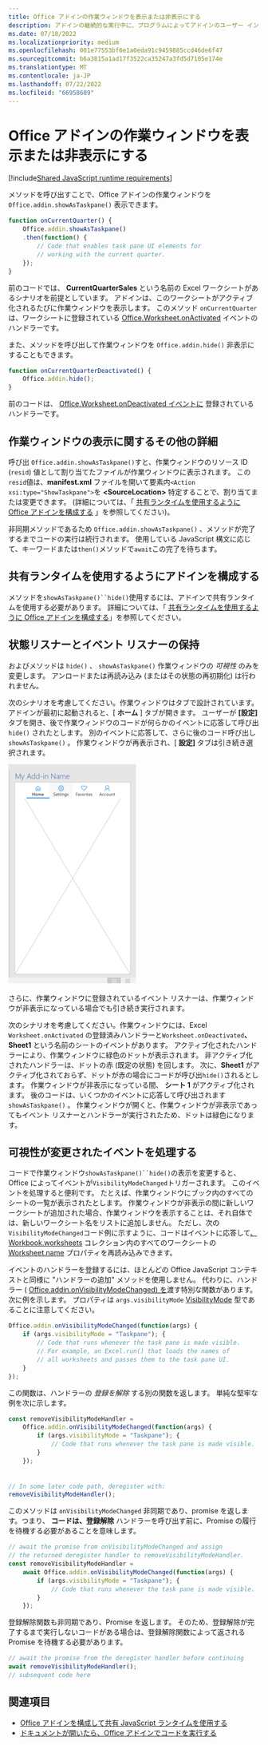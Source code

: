 ```yaml
---
title: Office アドインの作業ウィンドウを表示または非表示にする
description: アドインの継続的な実行中に、プログラムによってアドインのユーザー インターフェイスを非表示または表示する方法について説明します。
ms.date: 07/18/2022
ms.localizationpriority: medium
ms.openlocfilehash: 001e77553bf6e1a0eda91c9459885ccd46de6f47
ms.sourcegitcommit: b6a3815a1ad17f3522ca35247a3fd5d7105e174e
ms.translationtype: MT
ms.contentlocale: ja-JP
ms.lasthandoff: 07/22/2022
ms.locfileid: "66958609"
---
```

# <a name="show-or-hide-the-task-pane-of-your-office-add-in"></a>Office アドインの作業ウィンドウを表示または非表示にする

[!include[Shared JavaScript runtime requirements](../includes/shared-runtime-requirements-note.md)]

メソッドを呼び出すことで、Office アドインの作業ウィンドウを `Office.addin.showAsTaskpane()` 表示できます。

```javascript
function onCurrentQuarter() {
    Office.addin.showAsTaskpane()
    .then(function() {
        // Code that enables task pane UI elements for
        // working with the current quarter.
    });
}
```

前のコードでは、 **CurrentQuarterSales** という名前の Excel ワークシートがあるシナリオを前提としています。 アドインは、このワークシートがアクティブ化されるたびに作業ウィンドウを表示します。 このメソッド `onCurrentQuarter` は、ワークシートに登録されている [Office.Worksheet.onActivated](/javascript/api/excel/excel.worksheet?view=excel-js-preview&preserve-view=true#excel-excel-worksheet-onactivated-member) イベントのハンドラーです。

また、メソッドを呼び出して作業ウィンドウを `Office.addin.hide()` 非表示にすることもできます。

```javascript
function onCurrentQuarterDeactivated() {
    Office.addin.hide();
}
```

前のコードは、 [Office.Worksheet.onDeactivated イベントに](/javascript/api/excel/excel.worksheet?view=excel-js-preview&preserve-view=true#excel-excel-worksheet-ondeactivated-member) 登録されているハンドラーです。

## <a name="additional-details-on-showing-the-task-pane"></a>作業ウィンドウの表示に関するその他の詳細

呼び出 `Office.addin.showAsTaskpane()`すと、作業ウィンドウのリソース ID (`resid`) 値として割り当てたファイルが作業ウィンドウに表示されます。 この`resid`値は、**manifest.xml** ファイルを開いて要素内`<Action xsi:type="ShowTaskpane">`を **\<SourceLocation\>** 特定することで、割り当てまたは変更できます。
(詳細については、「 [共有ランタイムを使用するように Office アドインを構成する](configure-your-add-in-to-use-a-shared-runtime.md) 」を参照してください)。

非同期メソッドであるため `Office.addin.showAsTaskpane()` 、メソッドが完了するまでコードの実行は続行されます。 使用している JavaScript 構文に応じて、キーワードまたは`then()`メソッドで`await`この完了を待ちます。

## <a name="configure-your-add-in-to-use-the-shared-runtime"></a>共有ランタイムを使用するようにアドインを構成する

メソッドを`showAsTaskpane()``hide()`使用するには、アドインで共有ランタイムを使用する必要があります。 詳細については、「 [共有ランタイムを使用するように Office アドインを構成する](configure-your-add-in-to-use-a-shared-runtime.md)」を参照してください。

## <a name="preservation-of-state-and-event-listeners"></a>状態リスナーとイベント リスナーの保持

およびメソッドは `hide()` 、 `showAsTaskpane()` 作業ウィンドウの *可視性* のみを変更します。 アンロードまたは再読み込み (またはその状態の再初期化) は行われません。

次のシナリオを考慮してください。作業ウィンドウはタブで設計されています。 アドインが最初に起動されると、[ **ホーム** ] タブが開きます。 ユーザーが **[設定]** タブを開き、後で作業ウィンドウのコードが何らかのイベントに応答して呼び出 `hide()` されたとします。 別のイベントに応答して、さらに後のコード呼び出し `showAsTaskpane()` 。 作業ウィンドウが再表示され、[ **設定]** タブは引き続き選択されます。

![[ホーム]、[設定]、[お気に入り]、および [アカウント] という 4 つのタブがある作業ウィンドウ。](../images/TaskpaneWithTabs.png)

さらに、作業ウィンドウに登録されているイベント リスナーは、作業ウィンドウが非表示になっている場合でも引き続き実行されます。

次のシナリオを考慮してください。作業ウィンドウには、Excel `Worksheet.onActivated` の登録済みハンドラーと`Worksheet.onDeactivated`**、Sheet1** という名前のシートのイベントがあります。 アクティブ化されたハンドラーにより、作業ウィンドウに緑色のドットが表示されます。 非アクティブ化されたハンドラーは、ドットの赤 (既定の状態) を回します。 次に、**Sheet1** がアクティブ化されておらず、ドットが赤の場合にコードが呼び出`hide()`されるとします。 作業ウィンドウが非表示になっている間、 **シート 1** がアクティブ化されます。 後のコードは、いくつかのイベントに応答して呼び出されます `showAsTaskpane()` 。 作業ウィンドウが開くと、作業ウィンドウが非表示であってもイベント リスナーとハンドラーが実行されたため、ドットは緑色になります。

## <a name="handle-the-visibility-changed-event"></a>可視性が変更されたイベントを処理する

コードで作業ウィンドウ`showAsTaskpane()``hide()`の表示を変更すると、Office によってイベントが`VisibilityModeChanged`トリガーされます。 このイベントを処理すると便利です。 たとえば、作業ウィンドウにブック内のすべてのシートの一覧が表示されたとします。 作業ウィンドウが非表示の間に新しいワークシートが追加された場合、作業ウィンドウを表示することは、それ自体では、新しいワークシート名をリストに追加しません。 ただし、次の`VisibilityModeChanged`コード例に示すように、コードはイベントに応答して[、Workbook.worksheets](/javascript/api/excel/excel.workbook#excel-excel-workbook-worksheets-member) コレクション内のすべてのワークシートの [Worksheet.name](/javascript/api/excel/excel.worksheet#excel-excel-worksheet-name-member) プロパティを再読み込みできます。

イベントのハンドラーを登録するには、ほとんどの Office JavaScript コンテキストと同様に "ハンドラーの追加" メソッドを使用しません。 代わりに、ハンドラー ( [Office.addin.onVisibilityModeChanged) を](/javascript/api/office/office.addin#office-office-addin-onvisibilitymodechanged-member(1))渡す特別な関数があります。 次に例を示します。 プロパティは `args.visibilityMode` [VisibilityMode](/javascript/api/office/office.visibilitymode) 型であることに注意してください。

```javascript
Office.addin.onVisibilityModeChanged(function(args) {
    if (args.visibilityMode = "Taskpane"); {
        // Code that runs whenever the task pane is made visible.
        // For example, an Excel.run() that loads the names of
        // all worksheets and passes them to the task pane UI.
    }
});
```

この関数は、ハンドラーの *登録を解除* する別の関数を返します。 単純な堅牢な例を次に示します。

```javascript
const removeVisibilityModeHandler =
    Office.addin.onVisibilityModeChanged(function(args) {
        if (args.visibilityMode = "Taskpane"); {
            // Code that runs whenever the task pane is made visible.
        }
    });


// In some later code path, deregister with:
removeVisibilityModeHandler();
```

このメソッドは `onVisibilityModeChanged` 非同期であり、promise を返します。つまり、 **コードは、登録解除** ハンドラーを呼び出す前に、Promise の履行を待機する必要があることを意味します。

```javascript
// await the promise from onVisibilityModeChanged and assign
// the returned deregister handler to removeVisibilityModeHandler.
const removeVisibilityModeHandler =
    await Office.addin.onVisibilityModeChanged(function(args) {
        if (args.visibilityMode = "Taskpane"); {
            // Code that runs whenever the task pane is made visible.
        }
    });
```

登録解除関数も非同期であり、Promise を返します。 そのため、登録解除が完了するまで実行しないコードがある場合は、登録解除関数によって返される Promise を待機する必要があります。

```javascript
// await the promise from the deregister handler before continuing
await removeVisibilityModeHandler();
// subsequent code here
```

## <a name="see-also"></a>関連項目

- [Office アドインを構成して共有 JavaScript ランタイムを使用する](configure-your-add-in-to-use-a-shared-runtime.md)
- [ドキュメントが開いたら、Office アドインでコードを実行する](run-code-on-document-open.md)
